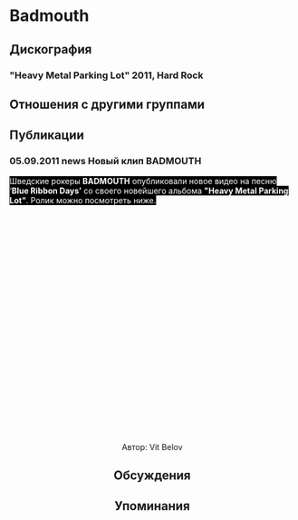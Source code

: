 # Badmouth



## Дискография

### "Heavy Metal Parking Lot" 2011, Hard Rock




## Отношения с другими группами


## Публикации

### 05.09.2011 news Новый клип BADMOUTH

<P><FONT style="BACKGROUND-COLOR: #000000" color=#ffffff>Шведские рокеры <STRONG>BADMOUTH</STRONG> опубликовали новое видео на песню ‘<STRONG>Blue Ribbon Days’</STRONG> со своего новейшего альбома <STRONG>"Heavy Metal Parking Lot"</STRONG>. Ролик можно посмотреть ниже.</FONT></P>
<P><FONT style="BACKGROUND-COLOR: #000000" color=#ffffff></FONT><center><object style="height: 390px; width: 640px"><param name="movie" value="http://www.youtube.com/v/1RXXqigeeGc?version=3"><param name="allowFullScreen" value="true"><param name="allowScriptAccess" value="always"><embed src="http://www.youtube.com/v/1RXXqigeeGc?version=3" type="application/x-shockwave-flash" allowfullscreen="true" allowScriptAccess="always" width="640" height="390"></object></P>
Автор: Vit Belov


## Обсуждения


## Упоминания

